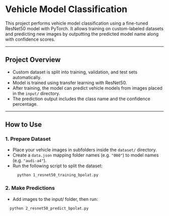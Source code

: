 # Vehicle Model Classification

This project performs vehicle model classification using a fine-tuned ResNet50 model with PyTorch. It allows training on custom-labeled datasets and predicting new images by outputting the predicted model name along with confidence scores.

---

## Project Overview

- Custom dataset is split into training, validation, and test sets automatically.
- Model is trained using transfer learning with ResNet50.
- After training, the model can predict vehicle models from images placed in the `input/` directory.
- The prediction output includes the class name and the confidence percentage.

---

## How to Use

### 1. Prepare Dataset

- Place your vehicle images in subfolders inside the `dataset/` directory.
- Create a `data.json` mapping folder names (e.g. `"000"`) to model names (e.g. `"audi-a4"`).
- Run the following script to split the dataset:
  ```bash
    python 1_resnet50_training_bpolat.py

### 2. Make Predictions 
 - Add images to the input/ folder, then run:
  ```bash
    python 2_resnet50_predict_bpolat.py
